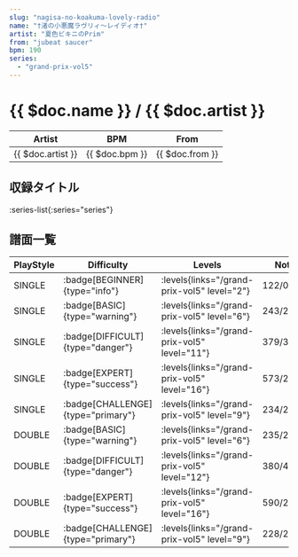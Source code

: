 ```yaml
---
slug: "nagisa-no-koakuma-lovely-radio"
name: "†渚の小悪魔ラヴリィ～レイディオ†"
artist: "夏色ビキニのPrim"
from: "jubeat saucer"
bpm: 190
series:
  - "grand-prix-vol5"
---
```


# {{ $doc.name }} / {{ $doc.artist }}

|Artist|BPM|From|
|------|---|----|
|{{ $doc.artist }}|{{ $doc.bpm }}|{{ $doc.from }}|

## 収録タイトル

:series-list{:series="series"}

## 譜面一覧

|PlayStyle|Difficulty|Levels|Notes|Movie|
|---------|----------|------|-----|-----|
|SINGLE| :badge[BEGINNER]{type="info"}| :levels{links="/grand-prix-vol5" level="2"}|122/0||
|SINGLE| :badge[BASIC]{type="warning"}| :levels{links="/grand-prix-vol5" level="6"}|243/24||
|SINGLE| :badge[DIFFICULT]{type="danger"}| :levels{links="/grand-prix-vol5" level="11"}|379/36||
|SINGLE| :badge[EXPERT]{type="success"}| :levels{links="/grand-prix-vol5" level="16"}|573/24||
|SINGLE| :badge[CHALLENGE]{type="primary"}| :levels{links="/grand-prix-vol5" level="9"}|234/26(73)||
|DOUBLE| :badge[BASIC]{type="warning"}| :levels{links="/grand-prix-vol5" level="6"}|235/25||
|DOUBLE| :badge[DIFFICULT]{type="danger"}| :levels{links="/grand-prix-vol5" level="12"}|380/43||
|DOUBLE| :badge[EXPERT]{type="success"}| :levels{links="/grand-prix-vol5" level="16"}|590/23||
|DOUBLE| :badge[CHALLENGE]{type="primary"}| :levels{links="/grand-prix-vol5" level="9"}|228/25(72)||
